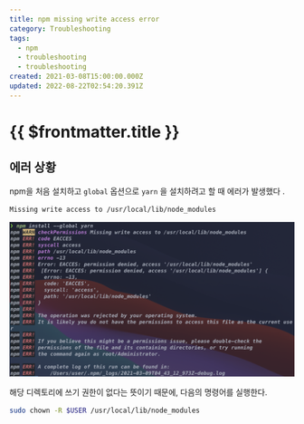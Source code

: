 ```yaml
---
title: npm missing write access error
category: Troubleshooting
tags:
  - npm
  - troubleshooting
  - troubleshooting
created: 2021-03-08T15:00:00.000Z
updated: 2022-08-22T02:54:20.391Z
---
```


# {{ $frontmatter.title }}

## 에러 상황

npm을 처음 설치하고 `global` 옵션으로 `yarn` 을 설치하려고 할 때 에러가 발생했다 .

```bash
Missing write access to /usr/local/lib/node_modules
```

![npm-missing-write-access-error-image-0](./images/npm-missing-write-access-error-image-0.png)

해당 디렉토리에 쓰기 권한이 없다는 뜻이기 때문에, 다음의 명령어를 실행한다.

```bash
sudo chown -R $USER /usr/local/lib/node_modules
```
